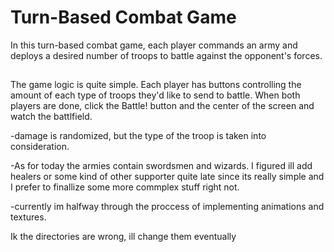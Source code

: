 # Turn-Based Combat Game

In this turn-based combat game, each player commands an army and deploys a desired number of troops to battle against the opponent's forces.

## 

The game logic is quite simple. Each player has buttons controlling the amount of each type of troops they'd like to send to battle. When both players are done, click the Battle! button and the center of the screen and watch the battlfield.

-damage is randomized, but the type of the troop is taken into consideration.

-As for today the armies contain swordsmen and wizards. I figured ill add healers or some kind of other supporter quite late since its really simple and I prefer to finallize some more commplex stuff right not.

-currently im halfway through the proccess of implementing animations and textures.
 
Ik the directories are wrong, ill change them eventually
